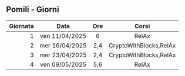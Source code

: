 ## Pomili - Giorni

|Giornata| Data | Ore | Corsi |
|--:|:-:|:-:|:-:|
|1|ven 11/04/2025|6|RelAx|
|2|mer 16/04/2025|2,4|CryptoWithBlocks,RelAx|
|3|mer 23/04/2025|2,4|CryptoWithBlocks,RelAx|
|4|ven 09/05/2025|5,6|RelAx|


